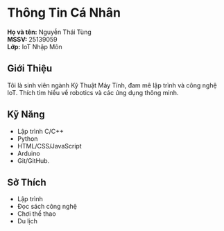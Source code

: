 # Thông Tin Cá Nhân

**Họ và tên:** Nguyễn Thái Tùng  
**MSSV:** 25139059  
**Lớp:** IoT Nhập Môn

## Giới Thiệu
Tôi là sinh viên ngành Kỹ Thuật Máy Tính, đam mê lập trình và công nghệ IoT. 
Thích tìm hiểu về robotics và các ứng dụng thông minh.

## Kỹ Năng
- Lập trình C/C++
- Python
- HTML/CSS/JavaScript
- Arduino
- Git/GitHub.

## Sở Thích
- Lập trình
- Đọc sách công nghệ
- Chơi thể thao
- Du lịch

